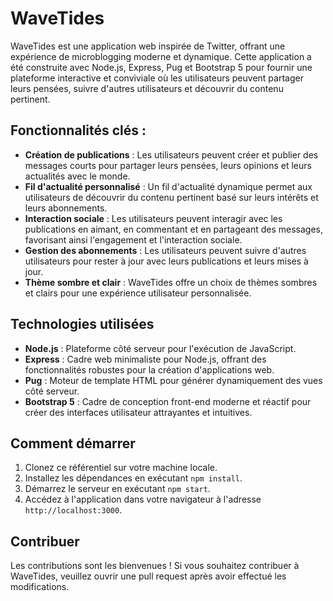 # WaveTides

WaveTides est une application web inspirée de Twitter, offrant une expérience de microblogging moderne et dynamique. Cette application a été construite avec Node.js, Express, Pug et Bootstrap 5 pour fournir une plateforme interactive et conviviale où les utilisateurs peuvent partager leurs pensées, suivre d'autres utilisateurs et découvrir du contenu pertinent.

## Fonctionnalités clés :

- **Création de publications** : Les utilisateurs peuvent créer et publier des messages courts pour partager leurs pensées, leurs opinions et leurs actualités avec le monde.
- **Fil d'actualité personnalisé** : Un fil d'actualité dynamique permet aux utilisateurs de découvrir du contenu pertinent basé sur leurs intérêts et leurs abonnements.
- **Interaction sociale** : Les utilisateurs peuvent interagir avec les publications en aimant, en commentant et en partageant des messages, favorisant ainsi l'engagement et l'interaction sociale.
- **Gestion des abonnements** : Les utilisateurs peuvent suivre d'autres utilisateurs pour rester à jour avec leurs publications et leurs mises à jour.
- **Thème sombre et clair** : WaveTides offre un choix de thèmes sombres et clairs pour une expérience utilisateur personnalisée.

## Technologies utilisées

- **Node.js** : Plateforme côté serveur pour l'exécution de JavaScript.
- **Express** : Cadre web minimaliste pour Node.js, offrant des fonctionnalités robustes pour la création d'applications web.
- **Pug** : Moteur de template HTML pour générer dynamiquement des vues côté serveur.
- **Bootstrap 5** : Cadre de conception front-end moderne et réactif pour créer des interfaces utilisateur attrayantes et intuitives.

## Comment démarrer

1. Clonez ce référentiel sur votre machine locale.
2. Installez les dépendances en exécutant `npm install`.
3. Démarrez le serveur en exécutant `npm start`.
4. Accédez à l'application dans votre navigateur à l'adresse `http://localhost:3000`.

## Contribuer

Les contributions sont les bienvenues ! Si vous souhaitez contribuer à WaveTides, veuillez ouvrir une pull request après avoir effectué les modifications.
